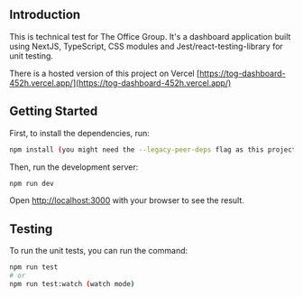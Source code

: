 ## Introduction

This is technical test for The Office Group. It's a dashboard application built using NextJS, TypeScript, CSS modules and Jest/react-testing-library for unit testing.

There is a hosted version of this project on Vercel [https://tog-dashboard-452h.vercel.app/](https://tog-dashboard-452h.vercel.app/)

## Getting Started

First, to install the dependencies, run:

```bash
npm install (you might need the --legacy-peer-deps flag as this project uses React 19 and has some conflicts with some package versions)
```

Then, run the development server:

```bash
npm run dev
```

Open [http://localhost:3000](http://localhost:3000) with your browser to see the result.

## Testing

To run the unit tests, you can run the command:

```bash
npm run test
# or
npm run test:watch (watch mode)
```
